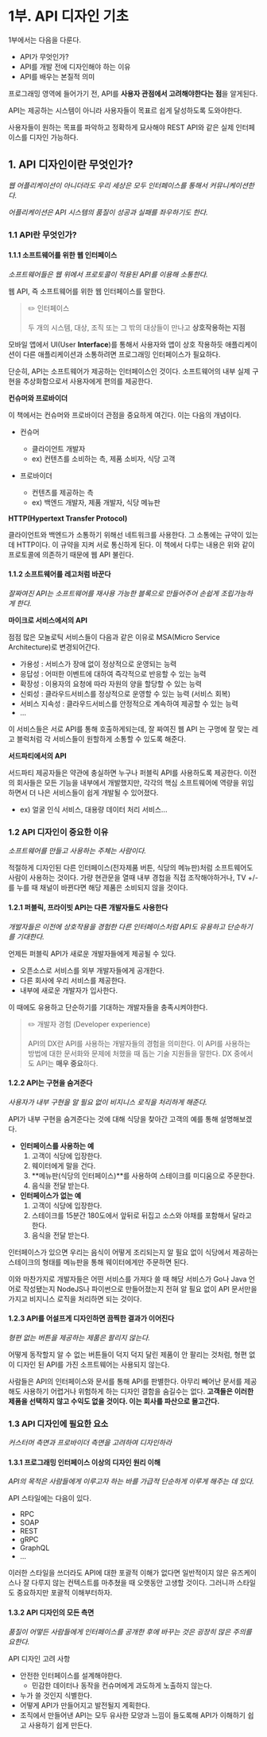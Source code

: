 # 1부. API 디자인 기초

1부에서는 다음을 다룬다.

- API가 무엇인가?
- API를 개발 전에 디자인해야 하는 이유
- API를 배우는 본질적 의미



프로그래밍 영역에 들어가기 전, API를 **사용자 관점에서 고려해야한다는 점**을 알게된다.

API는 제공하는 시스템이 아니라 사용자들이 목표르 쉽게 달성하도록 도와야한다.

사용자들이 원하는 목표를 파악하고 정확하게 묘사해야 REST API와 같은 실제 인터페이스를 디자인 가능하다.



## 1. API 디자인이란 무엇인가?

*웹 어플리케이션이 아니더라도 우리 세상은 모두 인터페이스를 통해서 커뮤니케이션한다.*

*어플리케이션은 API 시스템의 품질이 성공과 실패를 좌우하기도 한다.*



### 1.1 API란 무엇인가?

#### 1.1.1 소프트웨어를 위한 웹 인터페이스

*소프트웨어들은 웹 위에서 프로토콜이 적용된 API를 이용해 소통한다.*



웹 API, 즉 소프트웨어를 위한 웹 인터페이스를 말한다. 

> ✏️ 인터페이스
>
> 두 개의 시스템, 대상, 조직 또는 그 밖의 대상들이 만나고 **상호작용하는 지점**

모바일 앱에서 UI(User **Interface**)를 통해서 사용자와 앱이 상호 작용하듯 애플리케이션이 다른 애플리케이션과 소통하려면 프로그래밍 인터페이스가 필요하다.

단순히, API는 소프트웨어가 제공하는 인터페이스인 것이다. 소프트웨어의 내부 실제 구현을 추상화함으로서 사용자에게 편의를 제공한다.



**컨슈머와 프로바이더**

이 책에서는 컨슈머와 프로바이더 관점을 중요하게 여긴다. 이는 다음의 개념이다.

- 컨슈머 
  - 클라이언트 개발자
  - ex) 컨텐츠를 소비하는 측, 제품 소비자, 식당 고객

- 프로바이더
  - 컨텐츠를 제공하는 측
  - ex) 백엔드 개발자, 제품 개발자, 식당 메뉴판



**HTTP(Hypertext Transfer Protocol)**

클라이언트와 백엔드가 소통하기 위해선 네트워크를 사용한다. 그 소통에는 규약이 있는데 HTTP이다. 이 규약을 지켜 서로 통신하게 된다. 이 책에서 다루는 내용은 위와 같이 프로토콜에 의존하기 때문에 웹 API 불린다.



#### 1.1.2 소프트웨어를 레고처럼 바꾼다

*잘짜여진 API는 소프트웨어를 재사용 가능한 블록으로 만들어주어 손쉽게 조립가능하게 한다.*



**마이크로 서비스에서의 API**

점점 많은 모놀로틱 서비스들이 다음과 같은 이유로 MSA(Micro Service Architecture)로 변경되어간다.

- 가용성 : 서비스가 장애 없이 정상적으로 운영되는 능력
- 응답성 : 어떠한 이벤트에 대하여 즉각적으로 반응할 수 있는 능력
- 확장성 :  이용자의 요청에 따라 자원의 양을 할당할 수 있는 능력
- 신뢰성 : 클라우드서비스를 정상적으로 운영할 수 있는 능력 (서비스 회복)
- 서비스 지속성 : 클라우드서비스를 안정적으로 계속하여 제공할 수 있는 능력
- ...

이 서비스들은 서로 API를 통해 호출하게되는데, 잘 짜여진 웹 API 는 구멍에 잘 맞는 레고 블럭처럼 각 서비스들이 원할하게 소통할 수 있도록 해준다.



**서드파티에서의 API**

서드파티 제공자들은 약관에 충실하면 누구나 퍼블릭 API를 사용하도록 제공한다. 이전의 회사들은 모든 기능을 내부에서 개발했지만, 각각의 핵심 소프트웨어에 역량을 위임하면서 더 나은 서비스들이 쉽게 개발될 수 있어졌다.

- ex) 얼굴 인식 서비스, 대용량 데이터 처리 서비스...



### 1.2 API 디자인이 중요한 이유

*소프트웨어를 만들고 사용하는 주체는 사람이다.*



적절하게 디자인된 다른 인터페이스(전자제품 버튼, 식당의 메뉴판)처럼 소프트웨어도 사람이 사용하는 것이다. 가량 현관문을 열때 내부 경첩을 직접 조작해야하거나, TV +/-를 누를 때 채널이 바뀐다면 해당 제품은 소비되지 않을 것이다.



#### 1.2.1 퍼블릭, 프라이빗 API는 다른 개발자들도 사용한다

*개발자들은 이전에 상호작용을 경험한 다른 인터페이스처럼 API도 유용하고 단순하기를 기대한다.*

언제든 퍼블릭 API가 새로운 개발자들에게 제공될 수 있다.

- 오픈소스로 서비스를 외부 개발자들에게 공개한다.
- 다른 회사에 우리 서비스를 제공한다.
- 내부에 새로운 개발자가 입사한다.

이 때에도 유용하고 단순하기를 기대하는 개발자들을 충족시켜야한다.

> ✏️ 개발자 경험 (Developer experience)
>
> API의 DX란 API를 사용하는 개발자들의 경험을 의미한다. 이 API를 사용하는 방법에 대한 문서화와 문제에 처했을 때 돕는 기술 지원들을 말한다. DX 중에서도 API는 **매우 중요**하다. 



#### 1.2.2 API는 구현을 숨겨준다

*사용자가 내부 구현을 알 필요 없이 비지니스 로직을 처리하게 해준다.*



API가 내부 구현을 숨겨준다는 것에 대해 식당을 찾아간 고객의 예를 통해 설명해보겠다.

- **인터페이스를 사용하는 예**
  1. 고객이 식당에 입장한다.
  2. 웨이터에게 말을 건다.
  3. **메뉴판(식당의 인터페이스)**를 사용하여 스테이크를 미디움으로 주문한다.
  4. 음식을 전달 받는다.
- **인터페이스가 없는 예**
  1. 고객이 식당에 입장한다.
  2. 스테이크를 15분간 180도에서 앞뒤로 뒤집고 소스와 야채를 포함해서 달라고 한다.
  3. 음식을 전달 받는다.

인터페이스가 있으면 우리는 음식이 어떻게 조리되는지 알 필요 없이 식당에서 제공하는 스테이크의 형태를 메뉴판을 통해 웨이터에게만 주문하면 된다.



이와 마찬가지로 개발자들은 어떤 서비스를 가져다 쓸 때 해당 서비스가 Go나 Java 언어로 작성됐는지 NodeJS나 파이썬으로 만들어졌는지 전혀 알 필요 없이 API 문서만을 가지고 비지니스 로직을 처리하면 되는 것이다.



#### 1.2.3 API를 어설프게 디자인하면 끔찍한 결과가 이어진다

*형편 없는 버튼을 제공하는 제품은 팔리지 않는다.*



어떻게 동작할지 알 수 없는 버튼들이 덕지 덕지 달린 제품이 안 팔리는 것처럼, 형편 없이 디자인 된 API를 가진 소프트웨어는 사용되지 않는다. 

사람들은 API의 인터페이스와 문서를 통해 API를 판별한다. 아무리 빼어난 문서를 제공해도 사용하기 어렵거나 위험하게 하는 디자인 결함을 숨길수는 없다. **고객들은 이러한 제품을 선택하지 않고 수익도 없을 것이다. 이는 회사를 파산으로 몰고간다.**



### 1.3 API 디자인에 필요한 요소

*커스터머 측면과 프로바이더 측면을 고려하여 디자인하라*



#### 1.3.1 프로그래밍 인터페이스 이상의 디자인 원리 이해

*API의 목적은 사람들에게 이루고자 하는 바를 가급적 단순하게 이루게 해주는 데 있다.*

API 스타일에는 다음이 있다.

- RPC
- SOAP
- REST
- gRPC
- GraphQL
- ...

이러한 스타일을 쓰더라도 API에 대한 포괄적 이해가 없다면 일반적이지 않은 유즈케이스나 잘 다루지 않는 컨텍스트를 마추쳤을 때 오랫동안 고생할 것이다. 그러니까 스타일도 중요하지만 포괄적 이해부터하자.



#### 1.3.2 API 디자인의 모든 측면

*품질이 어떻든 사람들에게 인터페이스를 공개한 후에 바꾸는 것은 굉장히 많은 주의를 요한다.*

API 디자인 고려 사항

- 안전한 인터페이스를 설계해야한다.
  - 민감한 데이터나 동작을 컨슈머에게 과도하게 노출하지 않는다.
- 누가 쓸 것인지 식별한다.
- 어떻게 API가 만들어지고 발전될지 계획한다.
- 조직에서 만들어낸 API는 모두 유사한 모양과 느낌이 들도록해 API가 이해하기 쉽고 사용하기 쉽게 만든다.
